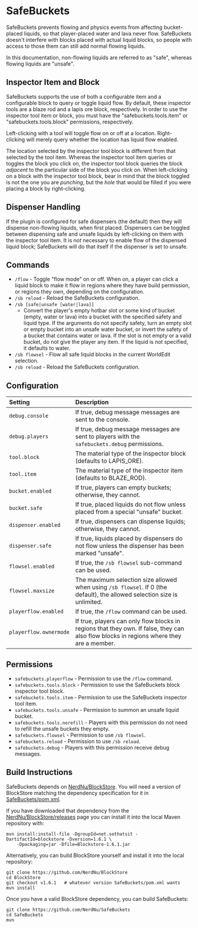 SafeBuckets
===========
SafeBuckets prevents flowing and physics events from affecting bucket-placed
liquids, so that player-placed water and lava never flow. SafeBuckets doesn't
interfere with blocks placed with actual liquid blocks, so people with access
to those them can still add normal flowing liquids.

In this documentation, non-flowing liquids are referred to as "safe", whereas
flowing liquids are "unsafe".


Inspector Item and Block
------------------------
SafeBuckets supports the use of both a configurable item and a configurable
block to query or toggle liquid flow.  By default, these inspector tools are
a blaze rod and a lapis ore block, respectively.  In order to use the inspector
tool item or block, you must have the "safebuckets.tools.item" or
"safebuckets.tools.block" permissions, respectively.

Left-clicking with a tool will toggle flow on or off at a location.  Right-
clicking will merely query whether the location has liquid flow enabled.

The location selected by the inspector tool block is different from that
selected by the tool item.  Whereas the inspector tool item queries or toggles
the block you click on, the inspector tool block queries the block *adjacent*
to the particular side of the block you click on.  When left-clicking on a
block with the inspector tool block, bear in mind that the block toggled is
not the one you are *punching*, but the *hole* that would be filled if you
were placing a block by right-clicking.


Dispenser Handling
------------------
If the plugin is configured for safe dispensers (the default) then they will
dispense non-flowing liquids, when first placed.  Dispensers can be toggled
between dispensing safe and unsafe liquids by left-clicking on them with the
inspector tool item.  It is *not* necessary to enable flow of the dispensed
liquid block; SafeBuckets will do that itself if the dispenser is set to unsafe.


Commands
--------
 * `/flow` - Toggle "flow mode" on or off. When on, a player can click a liquid block to make it flow in regions where they have build permission, or regions they own, depending on the configuration.
 * `/sb reload` - Reload the SafeBuckets configuration.
 * `/sb [safe|unsafe [water|lava]]`
   * Convert the player's empty hotbar slot or some kind of bucket (empty,
     water or lava) into a bucket with the specified safety and liquid type.
     If the arguments do not specify safety, turn an empty slot or empty bucket
     into an unsafe water bucket, or invert the safety of a bucket that contains
     water or lava. If the slot is not empty or a valid bucket, do not give
     the player any item. If the liquid is not specified, it defaults
     to water.
 * `/sb flowsel` - Flow all safe liquid blocks in the current WorldEdit selection.
 * `/sb reload` - Reload the SafeBuckets configuration.


Configuration
-------------
| Setting | Description |
| :--- | :--- |
| `debug.console` | If true, debug message messages are sent to the console. |
| `debug.players` | If true, debug message messages are sent to players with the `safebuckets.debug` permissions.|
| `tool.block` | The material type of the inspector block (defaults to LAPIS_ORE). |
| `tool.item` | The material type of the inspector item (defaults to BLAZE_ROD). |
| `bucket.enabled` | If true, players can empty buckets; otherwise, they cannot. |
| `bucket.safe` | If true, placed liquids do not flow unless placed from a special "unsafe" bucket. |
| `dispenser.enabled` | If true, dispensers can dispense liquids; otherwise, they cannot. |
| `dispenser.safe` | If true, liquids placed by dispensers do not flow unless the dispenser has been marked "unsafe". |
| `flowsel.enabled` | If true, the `/sb flowsel` sub-command can be used. |
| `flowsel.maxsize` | The maximum selection size allowed when using `/sb flowsel`. If 0 (the default), the allowed selection size is unlimited. |
| `playerflow.enabled` | If true, the `/flow` command can be used. |
| `playerflow.ownermode` | If true, players can only flow blocks in regions that they own. If false, they can also flow blocks in regions where they are a member. |


Permissions
-----------
 * `safebuckets.playerflow` - Permission to use the `/flow` command.
 * `safebuckets.tools.block` - Permission to use the SafeBuckets block inspector tool block.
 * `safebuckets.tools.item` - Permission to use the SafeBuckets inspector tool item.
 * `safebuckets.tools.unsafe` - Permission to summon an unsafe liquid bucket.
 * `safebuckets.tools.norefill` - Players with this permission do not need to refill the unsafe buckets they empty.
 * `safebuckets.flowsel` - Permission to use `/sb flowsel`.
 * `safebuckets.reload` - Permission to use `/sb reload`.
 * `safebuckets.debug` - Players with this permission receive debug messages.
 
 
Build Instructions
------------------
SafeBuckets depends on [NerdNu/BlockStore](https://github.com/NerdNu/BlockStore).
You will need a version of BlockStore matching the dependency specification for
it in [SafeBuckets/pom.xml](https://github.com/NerdNu/SafeBuckets/blob/master/pom.xml).
 
If you have downloaded that dependency from the [NerdNu/BlockStore/releases](https://github.com/NerdNu/BlockStore/releases) page
you can install it into the local Maven repository with:
```
mvn install:install-file -DgroupId=net.sothatsit -DartifactId=blockstore -Dversion=1.6.1 \
    -Dpackaging=jar -Dfile=Blockstore-1.6.1.jar
```

Alternatively, you can build BlockStore yourself and install it into the local repository:
```
git clone https://github.com/NerdNu/BlockStore
cd BlockStore
git checkout v1.6.1   # whatever version SafeBuckets/pom.xml wants
mvn install
```

Once you have a valid BlockStore dependency, you can build SafeBuckets:
```
git clone https://github.com/NerdNu/SafeBuckets
cd SafeBuckets
mvn
```

